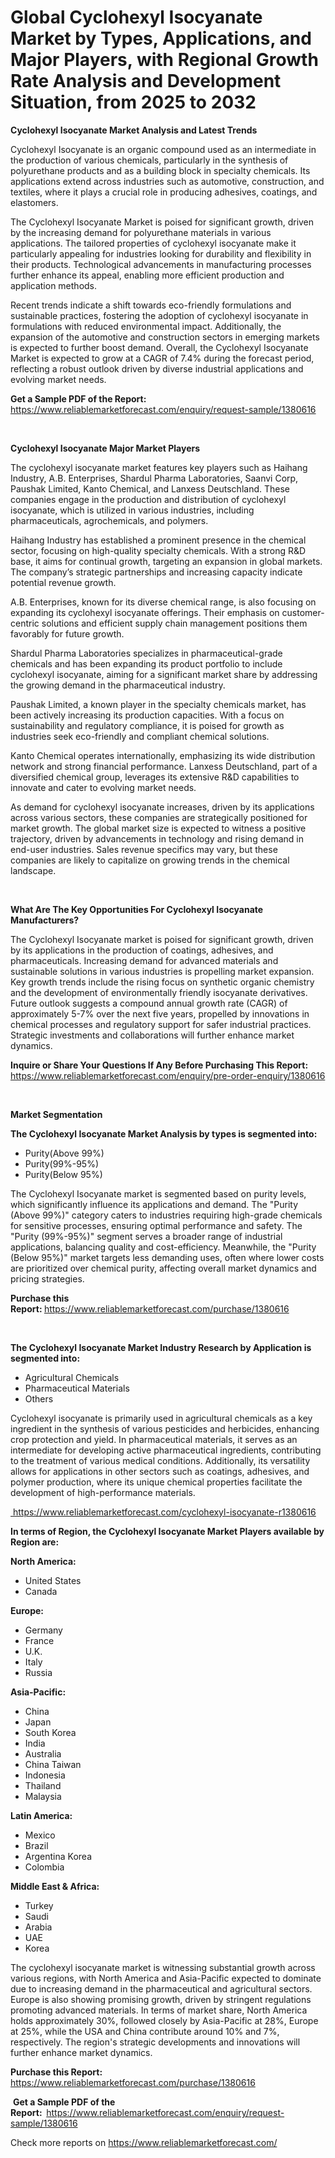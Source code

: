 <p><h1>Global Cyclohexyl Isocyanate Market by Types, Applications, and Major Players, with Regional Growth Rate Analysis and Development Situation, from 2025 to 2032</h1></p><p><strong>Cyclohexyl Isocyanate Market Analysis and Latest Trends</strong></p>
<p><p>Cyclohexyl Isocyanate is an organic compound used as an intermediate in the production of various chemicals, particularly in the synthesis of polyurethane products and as a building block in specialty chemicals. Its applications extend across industries such as automotive, construction, and textiles, where it plays a crucial role in producing adhesives, coatings, and elastomers.</p><p>The Cyclohexyl Isocyanate Market is poised for significant growth, driven by the increasing demand for polyurethane materials in various applications. The tailored properties of cyclohexyl isocyanate make it particularly appealing for industries looking for durability and flexibility in their products. Technological advancements in manufacturing processes further enhance its appeal, enabling more efficient production and application methods.</p><p>Recent trends indicate a shift towards eco-friendly formulations and sustainable practices, fostering the adoption of cyclohexyl isocyanate in formulations with reduced environmental impact. Additionally, the expansion of the automotive and construction sectors in emerging markets is expected to further boost demand. Overall, the Cyclohexyl Isocyanate Market is expected to grow at a CAGR of 7.4% during the forecast period, reflecting a robust outlook driven by diverse industrial applications and evolving market needs.</p></p>
<p><strong>Get a Sample PDF of the Report:&nbsp;</strong> <a href="https://www.reliablemarketforecast.com/enquiry/request-sample/1380616?utm_campaign=1842&utm_medium=2&utm_source=Github&utm_content=ia&utm_term=30012025&utm_id=cyclohexyl-isocyanate">https://www.reliablemarketforecast.com/enquiry/request-sample/1380616</a></p>
<p>&nbsp;</p>
<p><strong>Cyclohexyl Isocyanate Major Market Players</strong></p>
<p><p>The cyclohexyl isocyanate market features key players such as Haihang Industry, A.B. Enterprises, Shardul Pharma Laboratories, Saanvi Corp, Paushak Limited, Kanto Chemical, and Lanxess Deutschland. These companies engage in the production and distribution of cyclohexyl isocyanate, which is utilized in various industries, including pharmaceuticals, agrochemicals, and polymers.</p><p>Haihang Industry has established a prominent presence in the chemical sector, focusing on high-quality specialty chemicals. With a strong R&D base, it aims for continual growth, targeting an expansion in global markets. The company’s strategic partnerships and increasing capacity indicate potential revenue growth.</p><p>A.B. Enterprises, known for its diverse chemical range, is also focusing on expanding its cyclohexyl isocyanate offerings. Their emphasis on customer-centric solutions and efficient supply chain management positions them favorably for future growth.</p><p>Shardul Pharma Laboratories specializes in pharmaceutical-grade chemicals and has been expanding its product portfolio to include cyclohexyl isocyanate, aiming for a significant market share by addressing the growing demand in the pharmaceutical industry.</p><p>Paushak Limited, a known player in the specialty chemicals market, has been actively increasing its production capacities. With a focus on sustainability and regulatory compliance, it is poised for growth as industries seek eco-friendly and compliant chemical solutions.</p><p>Kanto Chemical operates internationally, emphasizing its wide distribution network and strong financial performance. Lanxess Deutschland, part of a diversified chemical group, leverages its extensive R&D capabilities to innovate and cater to evolving market needs.</p><p>As demand for cyclohexyl isocyanate increases, driven by its applications across various sectors, these companies are strategically positioned for market growth. The global market size is expected to witness a positive trajectory, driven by advancements in technology and rising demand in end-user industries. Sales revenue specifics may vary, but these companies are likely to capitalize on growing trends in the chemical landscape.</p></p>
<p>&nbsp;</p>
<p><strong>What Are The Key Opportunities For Cyclohexyl Isocyanate Manufacturers?</strong></p>
<p><p>The Cyclohexyl Isocyanate market is poised for significant growth, driven by its applications in the production of coatings, adhesives, and pharmaceuticals. Increasing demand for advanced materials and sustainable solutions in various industries is propelling market expansion. Key growth trends include the rising focus on synthetic organic chemistry and the development of environmentally friendly isocyanate derivatives. Future outlook suggests a compound annual growth rate (CAGR) of approximately 5-7% over the next five years, propelled by innovations in chemical processes and regulatory support for safer industrial practices. Strategic investments and collaborations will further enhance market dynamics.</p></p>
<p><strong>Inquire or Share Your Questions If Any Before Purchasing This Report:</strong> <a href="https://www.reliablemarketforecast.com/enquiry/pre-order-enquiry/1380616?utm_campaign=1842&utm_medium=2&utm_source=Github&utm_content=ia&utm_term=30012025&utm_id=cyclohexyl-isocyanate">https://www.reliablemarketforecast.com/enquiry/pre-order-enquiry/1380616</a></p>
<p>&nbsp;</p>
<p><strong>Market Segmentation</strong></p>
<p><strong>The Cyclohexyl Isocyanate Market Analysis by types is segmented into:</strong></p>
<p><ul><li>Purity(Above 99%)</li><li>Purity(99%-95%)</li><li>Purity(Below 95%)</li></ul></p>
<p><p>The Cyclohexyl Isocyanate market is segmented based on purity levels, which significantly influence its applications and demand. The "Purity (Above 99%)" category caters to industries requiring high-grade chemicals for sensitive processes, ensuring optimal performance and safety. The "Purity (99%-95%)" segment serves a broader range of industrial applications, balancing quality and cost-efficiency. Meanwhile, the "Purity (Below 95%)" market targets less demanding uses, often where lower costs are prioritized over chemical purity, affecting overall market dynamics and pricing strategies.</p></p>
<p><strong>Purchase this Report:&nbsp;</strong><a href="https://www.reliablemarketforecast.com/purchase/1380616?utm_campaign=1842&utm_medium=2&utm_source=Github&utm_content=ia&utm_term=30012025&utm_id=cyclohexyl-isocyanate">https://www.reliablemarketforecast.com/purchase/1380616</a></p>
<p>&nbsp;</p>
<p><strong>The Cyclohexyl Isocyanate Market Industry Research by Application is segmented into:</strong></p>
<p><ul><li>Agricultural Chemicals</li><li>Pharmaceutical Materials</li><li>Others</li></ul></p>
<p><p>Cyclohexyl isocyanate is primarily used in agricultural chemicals as a key ingredient in the synthesis of various pesticides and herbicides, enhancing crop protection and yield. In pharmaceutical materials, it serves as an intermediate for developing active pharmaceutical ingredients, contributing to the treatment of various medical conditions. Additionally, its versatility allows for applications in other sectors such as coatings, adhesives, and polymer production, where its unique chemical properties facilitate the development of high-performance materials.</p></p>
<p><a href="https://www.reliablemarketforecast.com/cyclohexyl-isocyanate-r1380616?utm_campaign=1842&utm_medium=2&utm_source=Github&utm_content=ia&utm_term=30012025&utm_id=cyclohexyl-isocyanate">&nbsp;https://www.reliablemarketforecast.com/cyclohexyl-isocyanate-r1380616</a></p>
<p><strong>In terms of Region, the Cyclohexyl Isocyanate Market Players available by Region are:</strong></p>
<p>
    <p> <strong> North America: </strong>
        <ul>
            <li>United States</li>
            <li>Canada</li>
        </ul>
        </p> 
    <p> <strong> Europe: </strong>
        <ul>
            <li>Germany</li>
            <li>France</li>
            <li>U.K.</li>
            <li>Italy</li>
            <li>Russia</li>
        </ul>
        </p> 
    <p> <strong> Asia-Pacific: </strong>
        <ul>
            <li>China</li>
            <li>Japan</li>
            <li>South Korea</li>
            <li>India</li>
            <li>Australia</li>
            <li>China Taiwan</li>
            <li>Indonesia</li>
            <li>Thailand</li>
            <li>Malaysia</li>
        </ul>
        </p> 
    <p> <strong> Latin America: </strong>
        <ul>
            <li>Mexico</li>
            <li>Brazil</li>
            <li>Argentina Korea</li>
            <li>Colombia</li>
        </ul>
        </p> 
    <p> <strong> Middle East & Africa: </strong>
        <ul>
            <li>Turkey</li>
            <li>Saudi</li>
            <li>Arabia</li>
            <li>UAE</li>
            <li>Korea</li>
        </ul>
    </p>
    </p>
<p><p>The cyclohexyl isocyanate market is witnessing substantial growth across various regions, with North America and Asia-Pacific expected to dominate due to increasing demand in the pharmaceutical and agricultural sectors. Europe is also showing promising growth, driven by stringent regulations promoting advanced materials. In terms of market share, North America holds approximately 30%, followed closely by Asia-Pacific at 28%, Europe at 25%, while the USA and China contribute around 10% and 7%, respectively. The region's strategic developments and innovations will further enhance market dynamics.</p></p>
<p><strong>Purchase this Report: </strong><a href="https://www.reliablemarketforecast.com/purchase/1380616?utm_campaign=1842&utm_medium=2&utm_source=Github&utm_content=ia&utm_term=30012025&utm_id=cyclohexyl-isocyanate">https://www.reliablemarketforecast.com/purchase/1380616</a></p>
<p>&nbsp;<strong>Get a Sample PDF of the Report:&nbsp;&nbsp;</strong><a href="https://www.reliablemarketforecast.com/enquiry/request-sample/1380616?utm_campaign=1842&utm_medium=2&utm_source=Github&utm_content=ia&utm_term=30012025&utm_id=cyclohexyl-isocyanate">https://www.reliablemarketforecast.com/enquiry/request-sample/1380616</a></p>
<p><strong></strong></p>
<p>Check more reports on <a href="https://www.reliablemarketforecast.com/?utm_campaign=1842&utm_medium=2&utm_source=Github&utm_content=ia&utm_term=30012025&utm_id=cyclohexyl-isocyanate">https://www.reliablemarketforecast.com/</a></p>